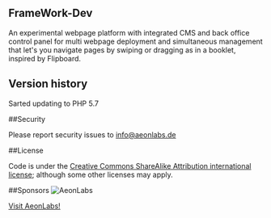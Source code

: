 ## FrameWork-Dev
An experimental webpage platform with integrated CMS and back office control panel for multi webpage deployment and simultaneous management that let's you navigate pages by swiping or dragging as in a booklet, inspired by Flipboard.

## Version history

Sarted updating to PHP 5.7


##Security

Please report security issues to info@aeonlabs.de

##License

Code is under the [Creative Commons ShareAlike Attribution international license](http://creativecommons.org/licenses/by-sa/4.0/); although some other licenses may apply.

##Sponsors
![AeonLabs](https://camo.githubusercontent.com/b26e187b5d8dd49b81fa17cb99f1d64e41a89a9b/687474703a2f2f61656f6e6c6162732e64652f6d61696e2f636f6e74656e74732f696d616765732f6c6f676f2e706e67)

[Visit AeonLabs!](http://www.aeonlabs.de)
